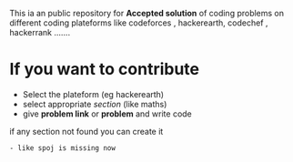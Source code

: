 

This ia an public repository for **Accepted solution** of coding problems  on different coding plateforms
like codeforces , hackerearth, codechef , hackerrank .......





# If you want to contribute

* Select the plateform (eg hackerearth) 
* select appropriate *section* (like maths) 
* give **problem link** or **problem** and write code

if any section not found you can create it

    - like spoj is missing now
